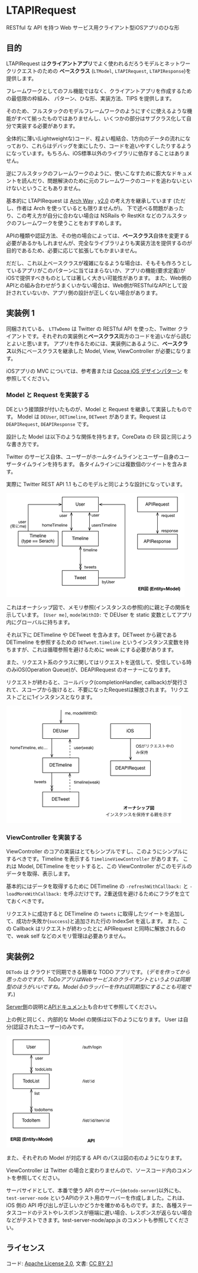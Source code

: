 LTAPIRequest
=========

RESTful な API を持つ Web サービス用クライアント型iOSアプリのひな形

## 目的

LTAPIRequest は**クライアントアプリ**でよく使われるだろうモデルとネットワークリクエストのための
**ベースクラス** (`LTModel`, `LTAPIRequest`, `LTAPIResponse`)を提供します。

フレームワークとしてのフル機能ではなく、クライアントアプリを作成するための最低限の枠組み、
パターン、ひな形、実装方法、TIPS を提供します。

そのため、フルスタックのモデルフレームワークのようにすぐに使えるような機能がすべて揃ったものではありませんし、いくつかの部分はサブクラス化して自分で実装する必要があります。

全体的に薄い(Lightweightな)コード、程よい粗結合、1方向のデータの流れになっており、これらはデバッグを楽にしたり、コードを追いやすくしたりするようになっています。もちろん、iOS標準以外のライブラリに依存することはありません。

逆にフルスタックのフレームワークのように、使いこなすために膨大なドキュメントを読んだり、問題解決のために元のフレームワークのコードを追わないといけないということもありません。

基本的に LTAPIRequest は [Arch Way](https://wiki.archlinux.org/index.php/The_Arch_Way_%28%E6%97%A5%E6%9C%AC%E8%AA%9E%29) , [v2.0](https://wiki.archlinux.org/index.php/The_Arch_Way_v2.0_%28%E6%97%A5%E6%9C%AC%E8%AA%9E%29) の考え方を継承しています (ただし、作者は Arch を使っているとも限りませんが)。
下で述べる問題があったり、この考え方が自分に合わない場合は NSRails や RestKit などのフルスタックのフレームワークを使うことをおすすめします。

APIの種類や認証方法、その他の場合によっては、**ベースクラス**自体を変更する必要があるかもしれませんが、完全なライブラリよりも実装方法を提供するのが目的であるため、必要に応じて拡張してもかまいません。

だだし、これ以上ベースクラスが複雑になるような場合は、そもそも作ろうとしているアプリがこのパターンに当てはまらないか、アプリの機能(要求定義)がiOSで提供すべきものとしては著しく大きい可能性があります。
また、Web側のAPIとの組み合わせがうまくいかない場合は、Web側がRESTfulなAPIとして設計されていないか、アプリ側の設計が正しくない場合があります。

## 実装例 1

同梱されている、 `LTTwDemo` は Twitter の RESTful API を使った、Twitter クライアントです。それぞれの実装例と**ベースクラス**両方のコードを追いながら読むとよいと思います。
アプリを作るためには、実装例にあるように、**ベースクラス**以外にベースクラスを継承した Model, View, ViewController が必要になります。

iOSアプリの MVC については、参考書または [Cocoa iOS デザインパターン](http://yusukeito.me/post/41267296089/cocoa-ios) を参照してください。

### Model と Request を実装する

DEという接頭辞が付いたものが、Model と Request を継承して実装したものです。
Model は `DEUser`, `DETimeline`, `DETweet` があります。Request は `DEAPIRequest`, `DEAPIResponse` です。

設計した Model は以下のような関係を持ちます。CoreData の ER 図と同じような書き方です。

Twitter のサービス自体、ユーザーがホームタイムラインとユーザー自身のユーザータイムラインを持ちます。
各タイムラインには複数個のツイートを含みます。

実際に Twitter REST API 1.1 もこのモデルと同じような設計になっています。

![Model Relation](LTTwDemo/model-relation.png)

これはオーナシップ図で、メモリ参照(インスタンスの参照)的に親と子の関係を示しています。
`[User me]`, `modelWithID:` で DEUser を static 変数としてアプリ内にグローバルに持ちます。

それ以下に DETimeline や DETweet を含みます。DETweet から親である DETimeline を参照するための `DETweet.timeline` というインスタンス変数を持ちますが、これは循環参照を避けるために weak にする必要があります。

また、リクエスト系のクラスに関してはリクエストを送信して、受信している時のみiOS(Operation Queue)が、DEAPIRequest のオーナーになります。

リクエストが終わると、コールバック(completionHandler, callback)が発行されて、スコープから抜けると、不要になったRequestは解放されます。
1リクエストごとに1インスタンスとなります。

![Owner](LTTwDemo/owner-ship.png)

### ViewController を実装する

ViewController のコアの実装はとてもシンプルですし、このようにシンプルにするべきです。Timeline を表示する `TimelineViewController` があります。
これは Model, DETimeline をセットすると、この ViewController がこのモデルのデータを取得、表示します。

基本的にはデータを取得するために DETimeline の `-refreshWithCallback:` と `-loadMoreWithCallback:` を呼ぶだけです。2重送信を避けるためにフラグを立てておくべきです。

リクエストに成功すると DETimeline の `tweets` に取得したツイートを追加して、成功か失敗か(`success`)と追加された行の IndexSet を返します。
また、この Callback はリクエストが終わったとに APIRequest と同時に解放されるので、weak self などのメモリ管理は必要ありません。

## 実装例2

`DETodo` は クラウドで同期できる簡単な TODO アプリです。
(_デモを作ってから思ったのですが、ToDoアプリはWebサービスのクライアントというよりは同期型のほうがいいですね。Model åのラッパーを作れば同期型にすることも可能です。_)

[Server側](DETodo/Server.md)の説明と[APIドキュメント](DETodo/api_document.md)も合わせて参照してください。

上の例と同じく、内部的な Model の関係は以下のようになります。
User は自分(認証されたユーザー)のみです。

![Model Relation](DETodo/model-relation.png)

また、それぞれの Model が対応する API のパスは図の右のようになります。

ViewController は Twitter の場合と変わりませんので、ソースコード内のコメントを参照してください。

サーバサイドとして、本番で使う API のサーバー(`detodo-server`)以外にも、`test-server-node` というAPIのテスト用のサーバーを作成しました。これは、iOS 側の API 呼び出しが正しいかどうかを確かめるものです。また、各種ステータスコードのテストやレスポンスが極端に遅い場合、レスポンスが返らない場合などがテストできます。test-server-node/app.js のコメントも参照してください。


## ライセンス

コード: [Apache License 2.0](http://www.apache.org/licenses/LICENSE-2.0.txt), 文書: [CC BY 2.1](http://creativecommons.org/licenses/by/2.1/jp/)


